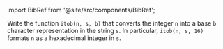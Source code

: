 import BibRef from '@site/src/components/BibRef';

Write the function `itob(n, s, b)` that converts the integer `n`
into a base `b` character representation in the string `s`. In particular,
`itob(n, s, 16)` formats `n` as a hexadecimal integer in `s`. <BibRef id='KR1988' pages='p. 64'></BibRef>